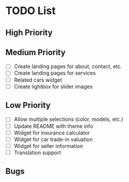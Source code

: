 # TODO List

## High Priority

## Medium Priority
- [ ] Create landing pages for about, contact, etc.
- [ ] Create landing pages for services
- [ ] Related cars widget
- [ ] Create lightbox for slider images

## Low Priority
- [ ] Allow multiple selections (color, models, etc.)
- [ ] Update README with theme info
- [ ] Widget for insurance calculator
- [ ] Widget for car trade-in valuation
- [ ] Widget for seller information
- [ ] Translation support

## Bugs
